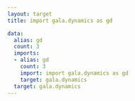 ```yaml
---
layout: target
title: import gala.dynamics as gd

data:
  alias: gd
  count: 3
  imports:
  - alias: gd
    count: 3
    import: import gala.dynamics as gd
    target: gala.dynamics
  target: gala.dynamics
---
```


